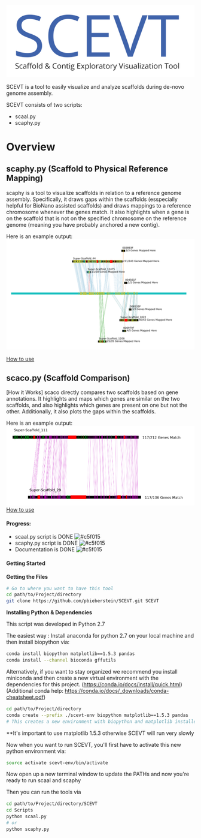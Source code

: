 
![SCEVT LOGO](https://github.com/pbieberstein/SCEVT/blob/master/documentation/scevt-logo.png)


SCEVT is a tool to easily visualize and analyze scaffolds during de-novo genome assembly.

SCEVT consists of two scripts:
* scaal.py
* scaphy.py

# Overview

**scaphy.py** (Scaffold to Physical Reference Mapping)
-- 
scaphy is a tool to visualize scaffolds in relation to a reference genome assembly. Specifically, it draws gaps within the scaffolds (esspecially helpful for BioNano assisted scaffolds) and draws mappings to a reference chromosome whenever the genes match. It also highlights when a gene is on the scaffold that is not on the specified chromosome on the reference genome (meaning you have probably anchored a new contig).

Here is an example output:
![example scaphy output](https://github.com/pbieberstein/SCEVT/blob/master/documentation/scaphy_example_output.png)

[How to use](https://github.com/pbieberstein/SCEVT/wiki/scaphy.py-User-Guide)


**scaco.py** (Scaffold Comparison) 
--
[How it Works]
scaco directly compares two scaffolds based on gene annotations. It highlights and maps which genes are similar on the two scaffolds, and also highlights which genes are present on one but not the other. Additionally, it also plots the gaps within the scaffolds.

Here is an example output:
![example scaco output](https://github.com/pbieberstein/SCEVT/blob/master/documentation/scaal_example_output.png)
[How to use](https://github.com/pbieberstein/SCEVT/wiki/scaco.py-User-Guide)


#### Progress:
* scaal.py script is DONE ![#c5f015](https://placehold.it/15/c5f015/000000?text=+)
* scaphy.py script is DONE ![#c5f015](https://placehold.it/15/c5f015/000000?text=+)
* Documentation is DONE ![#c5f015](https://placehold.it/15/c5f015/000000?text=+)




#### Getting Started
**Getting the Files**
```bash
# Go to where you want to have this tool
cd path/to/Project/directory
git clone https://github.com/pbieberstein/SCEVT.git SCEVT
```

**Installing Python & Dependencies**

This script was developed in Python 2.7

The easiest way : Install anaconda for python 2.7 on your local machine and then install biopython via:

```bash
conda install biopython matplotlib==1.5.3 pandas
conda install --channel bioconda gffutils
```

Alternatively, if you want to stay organized we recommend you install miniconda and then create
a new virtual environment with the dependencies for this project.
(https://conda.io/docs/install/quick.html)
(Additional conda help: https://conda.io/docs/_downloads/conda-cheatsheet.pdf)


```bash
cd path/to/Project/directory
conda create --prefix ./scevt-env biopython matplotlib==1.5.3 pandas
# This creates a new environment with biopython and matplotlib installed inside the folder "scevt_env"
```

**It's important to use matplotlib 1.5.3 otherwise SCEVT will run very slowly

Now when you want to run SCEVT, you'll first have to activate this new python environment via:
```bash
source activate scevt-env/bin/activate
```

Now open up a new terminal window to update the PATHs and now you're ready to run scaal and scaphy


Then you can run the tools via
```bash
cd path/to/Project/directory/SCEVT
cd Scripts
python scaal.py
# or
python scaphy.py
```
